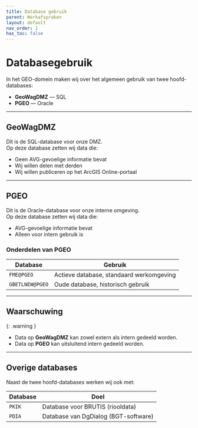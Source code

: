 ```yaml
---
title: Database gebruik
parent: Werkafspraken
layout: default
nav_order: 1
has_toc: false
---
```


# Databasegebruik

In het GEO-domein maken wij over het algemeen gebruik van twee hoofd-databases:

- **GeoWagDMZ** — SQL  
- **PGEO** — Oracle

---

## GeoWagDMZ

Dit is de SQL-database voor onze DMZ.  
Op deze database zetten wij data die:

- Geen AVG-gevoelige informatie bevat
- Wij willen delen met derden
- Wij willen publiceren op het ArcGIS Online-portaal

---

## PGEO

Dit is de Oracle-database voor onze interne omgeving.  
Op deze database zetten wij data die:

- AVG-gevoelige informatie bevat
- Alleen voor intern gebruik is

### Onderdelen van PGEO

| Database        | Gebruik                                  |
|-----------------|-------------------------------------------|
| `FME@PGEO`      | Actieve database, standaard werkomgeving |
| `GBETLNEW@PGEO` | Oude database, historisch gebruik        |

---

## Waarschuwing

{: .warning }

- Data op **GeoWagDMZ** kan zowel extern als intern gedeeld worden.  
- Data op **PGEO** kan uitsluitend intern gedeeld worden.

---

## Overige databases

Naast de twee hoofd-databases werken wij ook met:

| Database | Doel                                  |
|----------|----------------------------------------|
| `PKIK`   | Database voor BRUTIS (riooldata)       |
| `PDIA`   | Database van DgDialog (BGT-software)   |
